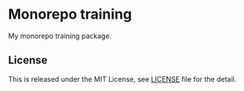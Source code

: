# Monorepo training

My monorepo training package.

## License

This is released under the MIT License, see [LICENSE](./LICENSE) file for the detail.
